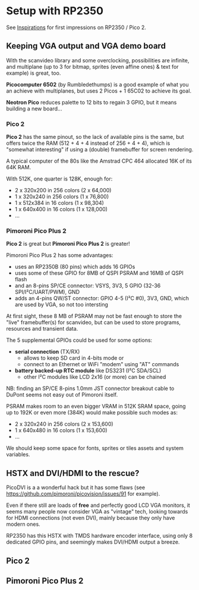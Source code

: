 <!-- SPDX-Copyright-Text: © 2023 CHiPs44 <chips44@gmail.com> -->
<!-- SPDX-License-Identifier: CC-BY-SA-4.0 -->

# Setup with RP2350

See [Inspirations](10-Inspirations.md) for first impressions on RP2350 / Pico 2.

## Keeping VGA output and VGA demo board

With the scanvideo library and some overclocking, possibilities are infinite, and multiplane (up to 3 for bitmap, sprites (even affine ones) & text for example) is great, too.

**Picocomputer 6502** (by Rumbledethumps) is a good example of what you an achieve with multiplanes, but uses 2 Picos + 1 65C02 to achieve its goal.

**Neotron Pico** reduces palette to 12 bits to regain 3 GPIO, but it means building a new board...

### Pico 2

**Pico 2** has the same pinout, so the lack of available pins is the same, but offers twice the RAM (512 + 4 + 4 instead of 256 + 4 + 4), which is "somewhat interesting" if using a (double) framebuffer for screen rendering.

A typical computer of the 80s like the Amstrad CPC 464 allocated 16K of its 64K RAM.

With 512K, one quarter is 128K, enough for:

- 2 x 320x200 in 256 colors (2 x 64,000)
- 1 x 320x240 in 256 colors (1 x 76,800)
- 1 x 512x384 in 16 colors (1 x 98,304)
- 1 x 640x400 in 16 colors (1 x 128,000)
- ...

### Pimoroni Pico Plus 2

**Pico 2** is great but **Pimoroni Pico Plus 2** is greater!

Pimoroni Pico Plus 2 has some advantages:

- uses an RP2350B (80 pins) which adds 16 GPIOs
- uses some of these GPIO for 8MB of QSPI PSRAM and 16MB of QSPI flash
- and an 8-pins SP/CE connector: VSYS, 3V3, 5 GPIO (32-36 SPI/I²C/UART/PWM), GND
- adds an 4-pins QW/ST connector: GPIO 4-5 (I²C #0), 3V3, GND, which are used by VGA, so not too intersting

At first sight, these 8 MB of PSRAM may not be fast enough to store the "live" framebuffer(s) for scanvideo, but can be used to store programs, resources and transient data.

The 5 supplemental GPIOs could be used for some options:

- **serial connection** (TX/RX)
  - allows to keep SD card in 4-bits mode or
  - connect to an Ethernet or WiFi "modem" using "AT" commands
- **battery backed-up RTC module** like DS3231 (I²C SDA/SCL)
  - other I²C modules like LCD 2x16 (or more) can be chained

NB: finding an SP/CE 8-pins 1.0mm JST connector breakout cable to DuPont seems not easy out of Pimoroni itself.

PSRAM makes room to an even bigger VRAM in 512K SRAM space, going up to 192K or even more (384K) would make possible such modes as:

- 2 x 320x240 in 256 colors (2 x 153,600)
- 1 x 640x480 in 16 colors (1 x 153,600)
- ...

We should keep some space for fonts, sprites or tiles assets and system variables.

## HSTX and DVI/HDMI to the rescue?

PicoDVI is a a wonderful hack but it has some flaws (see <https://github.com/pimoroni/picovision/issues/91> for example).

Even if there still are loads of **free** and perfectly good LCD VGA monitors, it seems many people now consider VGA as "vintage" tech, looking towards for HDMI connections (not even DVI), mainly because they only have modern ones.

RP2350 has this HSTX with TMDS hardware encoder interface, using only 8 dedicated GPIO pins, and seemingly makes DVI/HDMI output a breeze.

## Pico 2



## Pimoroni Pico Plus 2

